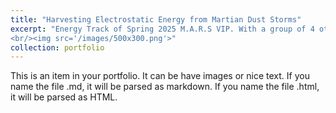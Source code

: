 ```yaml
---
title: "Harvesting Electrostatic Energy from Martian Dust Storms"
excerpt: "Energy Track of Spring 2025 M.A.R.S VIP. With a group of 4 others, I am developing physical platforms to test the capability of electrostatic energy harvesting from simulated Martian dust storms.
<br/><img src='/images/500x300.png'>"
collection: portfolio
---
```


This is an item in your portfolio. It can be have images or nice text. If you name the file .md, it will be parsed as markdown. If you name the file .html, it will be parsed as HTML. 
